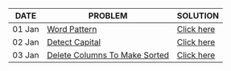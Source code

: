| DATE | PROBLEM | SOLUTION |
| ---- | ------- | -------- |
| 01 Jan | [Word Pattern](https://leetcode.com/problems/word-pattern/description/) | [Click here](https://github.com/sadab-halim/LeetCode-2023/blob/master/01-January/wordPattern.cpp) |
| 02 Jan | [Detect Capital](https://leetcode.com/problems/detect-capital/) | [Click here](https://github.com/sadab-halim/LeetCode-2023/blob/master/01-January/detectCapital.cpp) |
| 03 Jan | [Delete Columns To Make Sorted](https://leetcode.com/problems/delete-columns-to-make-sorted/description/) | [Click here](https://github.com/sadab-halim/LeetCode-2023/blob/master/01-January/deleteColumnsToMakeSorted.cpp) |